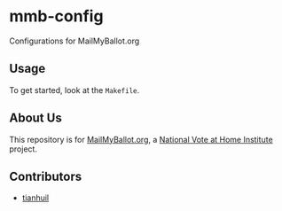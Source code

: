 # mmb-config
Configurations for MailMyBallot.org

## Usage
To get started, look at the `Makefile`.

## About Us
This repository is for [MailMyBallot.org](https://mailmyballot.org), a [National Vote at Home Institute](https://voteathome.org) project.

## Contributors
- [tianhuil](https://github.com/tianhuil/)
